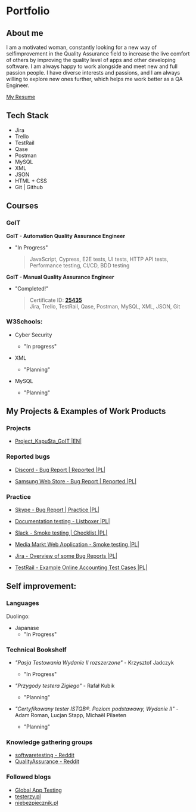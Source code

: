 # Portfolio

## About me

I am a motivated woman, constantly looking for a new way of selfimprovement in the Quality Assurance field to increase the live
comfort of others by improving the quality level of apps and other developing software. I am always happy to work alongside and meet new and full passion people.
I have diverse interests and passions, and I am always willing to explore new ones further,
which helps me work better as a QA Engineer.

[My Resume](https://drive.google.com/file/d/1bMTUV6jLFu7zVNd3j-O39Ja3mNe8oKx0/view?usp=sharing)

## Tech Stack

- Jira
- Trello
- TestRail
- Qase
- Postman
- MySQL
- XML
- JSON
- HTML + CSS
- Git | Github 

## Courses

### GoIT

**GoIT - Automation Quality Assurance Engineer** 
  - "In Progress"
    > JavaScript, Cypress, E2E tests, UI tests, HTTP API tests, Performance testing, CI/CD, BDD testing

**GoIT - Manual Quality Assurance Engineer**
  - "Completed!" 
    > Certificate ID:
    > [**25435**](https://drive.google.com/file/d/1YSF7cdC86hxwpAVeqwzIRy5GSEhfZyM_/view?usp=sharing)</br>
    > Jira, Trello, TestRail, Qase, Postman, MySQL, XML, JSON, Git

### W3Schools:

- Cyber Security 
  - "In progress"

- XML 
  - "Planning"

- MySQL 
  - "Planning"

## My Projects & Examples of Work Products

### Projects

- [Project_Kapu$ta_GoIT |EN|](https://github.com/MioLuczak/Project_Kapusta)

### Reported bugs

- [Discord - Bug Report | Reported |PL|](https://drive.google.com/file/d/1XvZAP7MohiaUTo_Bg_8UtlzFPbtCZQTo/view?usp=sharing)

- [Samsung Web Store - Bug Report | Reported |PL|](https://drive.google.com/file/d/1XWWcqAtT4UEAA0DBMUl0HA7EFT78KHE2/view?usp=sharing)

### Practice

- [Skype - Bug Report | Practice |PL|](https://drive.google.com/file/d/1cTX439NJNxUpervl1Vsk_jZ2U-i8tBB-/view?usp=sharing)

- [Documentation testing - Listboxer |PL|](https://drive.google.com/file/d/1PprvSo00JEdhbnH-JI3lmyBRr5kXg8Cm/view?usp=sharing)

- [Slack - Smoke testing | Checklist |PL|](https://drive.google.com/file/d/17KsqaMVbRkSUB3Ycgcq5mSEek28pV4J5/view?usp=sharing) 

- [Media Markt Web Application - Smoke testing |PL|](https://drive.google.com/file/d/1UHNS3ZyM4gA_RXm4md-C9ZzCCvCe9aBZ/view?usp=sharing)

- [Jira - Overview of some Bug Reports |PL|](https://drive.google.com/file/d/18Xb20MpS3FSver5dtjE-_Jt_xVKxic-r/view?usp=sharing)

- [TestRail - Example Online Accounting Test Cases |PL|](https://drive.google.com/file/d/1JClCLc58rECJ4_FXpU4vp083N-MOQrjR/view?usp=sharing)

## Self improvement:

### Languages

Duolingo:
- Japanase 
  - "In Progress"

### Technical Bookshelf

- _"Pasja Testowania Wydanie II rozszerzone"_ - Krzysztof Jadczyk 
  - "In Progress"

- _"Przygody testera Zigiego"_ - Rafał Kubik
  - "Planning"

- _"Certyfikowany tester ISTQB®. Poziom podstawowy, Wydanie II"_ - Adam Roman, Lucjan Stapp, Michaël Pilaeten 
  - "Planning"

### Knowledge gathering groups

- [softwaretesting - Reddit](https://www.reddit.com/r/softwaretesting/)
- [QualityAssurance - Reddit](https://www.reddit.com/r/QualityAssurance/)

### Followed blogs

- [Global App Testing](https://www.globalapptesting.com/blog)
- [testerzy.pl](https://testerzy.pl/)
- [niebezpiecznik.pl](https://niebezpiecznik.pl/category/all/)
